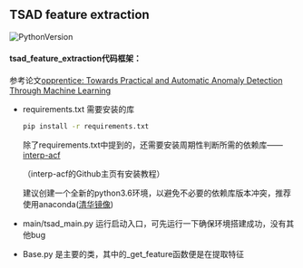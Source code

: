 ## TSAD feature extraction

![PythonVersion](https://img.shields.io/badge/python-3.6-blue)

#### tsad_feature_extraction代码框架：

参考论文[opprentice: Towards Practical and Automatic Anomaly Detection Through Machine Learning](https://conferences2.sigcomm.org/imc/2015/papers/p211.pdf)

* requirements.txt 需要安装的库
  
  ```bash
  pip install -r requirements.txt
  ```

  除了requirements.txt中提到的，还需要安装周期性判断所需的依赖库——[interp-acf](https://github.com/bmorris3/interp-acf)
  
  （interp-acf的Github主页有安装教程）
  
  建议创建一个全新的python3.6环境，以避免不必要的依赖库版本冲突，推荐使用anaconda([清华镜像](https://mirror.tuna.tsinghua.edu.cn/help/anaconda/))

* main/tsad_main.py 运行启动入口，可先运行一下确保环境搭建成功，没有其他bug

* Base.py 是主要的类，其中的_get_feature函数便是在提取特征
